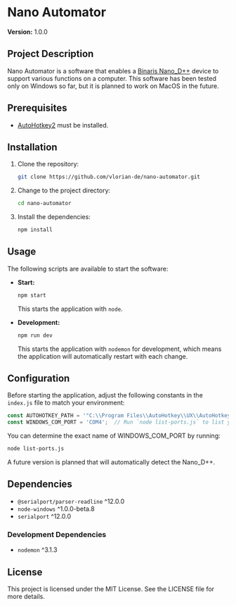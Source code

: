 # Nano Automator

**Version:** 1.0.0

## Project Description

Nano Automator is a software that enables a [Binaris Nano_D++](https://store.binaris.io/products/nano_d-sensory-hid) device to support various functions on a computer. This software has been tested only on Windows so far, but it is planned to work on MacOS in the future.

## Prerequisites

- [AutoHotkey2](https://www.autohotkey.com/v2/) must be installed.

## Installation

1. Clone the repository:
    ```sh
    git clone https://github.com/vlorian-de/nano-automator.git
    ```

2. Change to the project directory:
    ```sh
    cd nano-automator
    ```

3. Install the dependencies:
    ```sh
    npm install
    ```

## Usage

The following scripts are available to start the software:

- **Start:** 
    ```sh
    npm start
    ```
    This starts the application with `node`.

- **Development:**
    ```sh
    npm run dev
    ```
    This starts the application with `nodemon` for development, which means the application will automatically restart with each change.

## Configuration

Before starting the application, adjust the following constants in the `index.js` file to match your environment:

```javascript
const AUTOHOTKEY_PATH = '"C:\\Program Files\\AutoHotkey\\UX\\AutoHotkeyUX.exe"';
const WINDOWS_COM_PORT = 'COM4';  // Run `node list-ports.js` to list your available COM ports.
```

You can determine the exact name of WINDOWS_COM_PORT by running:
```sh
node list-ports.js
```

A future version is planned that will automatically detect the Nano_D++.

## Dependencies

- `@serialport/parser-readline` ^12.0.0
- `node-windows` ^1.0.0-beta.8
- `serialport` ^12.0.0

### Development Dependencies

- `nodemon` ^3.1.3

## License

This project is licensed under the MIT License. See the LICENSE file for more details.
